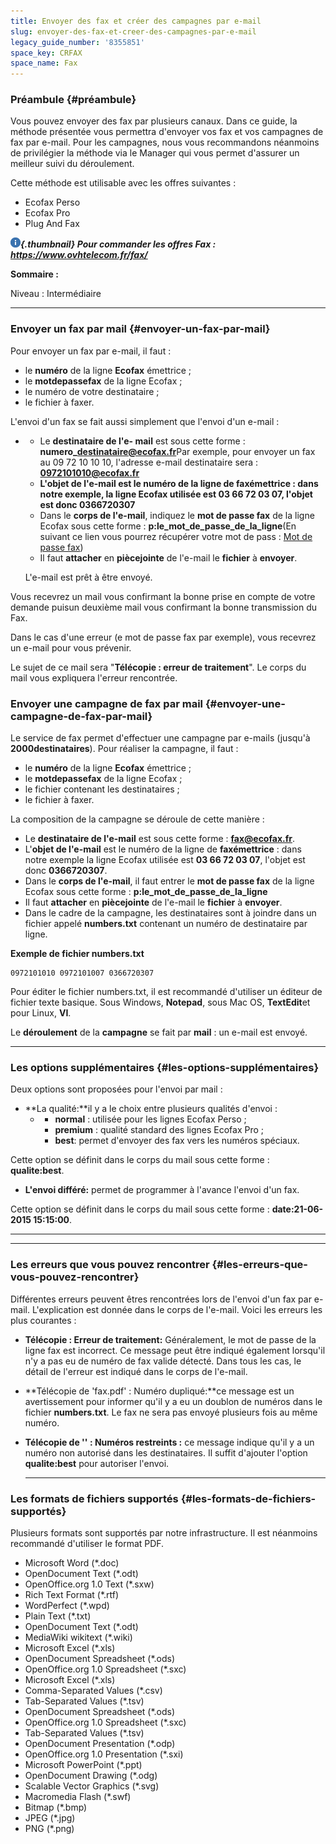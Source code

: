 ```yaml
---
title: Envoyer des fax et créer des campagnes par e-mail
slug: envoyer-des-fax-et-creer-des-campagnes-par-e-mail
legacy_guide_number: '8355851'
space_key: CRFAX
space_name: Fax
---
```


### **Préambule** {#préambule}

Vous pouvez envoyer des fax par plusieurs canaux. Dans ce guide, la méthode présentée vous permettra d'envoyer vos fax et vos campagnes de fax par e-mail. Pour les campagnes, nous vous recommandons néanmoins de privilégier la méthode via le Manager qui vous permet d'assurer un meilleur suivi du déroulement.

Cette méthode est utilisable avec les offres suivantes :

-   Ecofax Perso
-   Ecofax Pro
-   Plug And Fax

***![](images/information.png){.thumbnail} Pour commander les offres Fax : <https://www.ovhtelecom.fr/fax/>***

**Sommaire :**

Niveau : Intermédiaire

------------------------------------------------------------------------

### Envoyer un fax par mail {#envoyer-un-fax-par-mail}

Pour envoyer un fax par e-mail, il faut :

-   le **numéro** de la ligne **Ecofax** émettrice ;
-   le **motdepassefax** de la ligne Ecofax ;
-   le numéro de votre destinataire ;
-   le fichier à faxer.

L'envoi d'un fax se fait aussi simplement que l'envoi d'un e-mail :

-   -   Le **destinataire de l'e- mail** est sous cette forme : **numero\_destinataire@ecofax.fr**Par exemple, pour envoyer un fax au 09 72 10 10 10, l'adresse e-mail destinataire sera : **0972101010@ecofax.fr**
    -   **L'**objet de l'e-mail** est le numéro de la ligne de **faxémettrice** : dans notre exemple, la ligne Ecofax utilisée est **03 66 72 03 07**, l'objet est donc **0366720307****
    -   Dans le **corps de l'e-mail**, indiquez le **mot de passe fax** de la ligne Ecofax sous cette forme : **p:le\_mot\_de\_passe\_de\_la\_ligne**(En suivant ce lien vous pourrez récupérer votre mot de pass : [Mot de passe fax](#Envoyerdesfaxetcréerdescampagnespare-mail-MotdepassFax))
    -   Il faut **attacher** en **piècejointe** de l'e-mail le **fichier** à **envoyer**.

    L'e-mail est prêt à être envoyé.

Vous recevrez un mail vous confirmant la bonne prise en compte de votre demande puisun deuxième mail vous confirmant la bonne transmission du Fax.

Dans le cas d'une erreur (e mot de passe fax par exemple), vous recevrez un e-mail pour vous prévenir.

Le sujet de ce mail sera "**Télécopie : erreur de traitement**". Le corps du mail vous expliquera l'erreur rencontrée.

### **Envoyer une campagne de fax par mail** {#envoyer-une-campagne-de-fax-par-mail}

Le service de fax permet d'effectuer une campagne par e-mails (jusqu'à **2000destinataires**). Pour réaliser la campagne, il faut :

-   le **numéro** de la ligne **Ecofax** émettrice ;
-   le **motdepassefax** de la ligne Ecofax ;
-   le fichier contenant les destinataires ;
-   le fichier à faxer.

La composition de la campagne se déroule de cette manière :

-   Le **destinataire de l'e-mail** est sous cette forme : **fax@ecofax.fr**.
-   L'**objet de l'e-mail** est le numéro de la ligne de **faxémettrice** : dans notre exemple la ligne Ecofax utilisée est **03 66 72 03 07**, l'objet est donc **0366720307**.
-   Dans le **corps de l'e-mail**, il faut entrer le **mot de passe fax** de la ligne Ecofax sous cette forme : **p:le\_mot\_de\_passe\_de\_la\_ligne**
-   Il faut **attacher** en **piècejointe** de l'e-mail le **fichier** à **envoyer**.
-   Dans le cadre de la campagne, les destinataires sont à joindre dans un fichier appelé **numbers.txt** contenant un numéro de destinataire par ligne.

**Exemple de fichier numbers.txt**

    0972101010 0972101007 0366720307

Pour éditer le fichier numbers.txt, il est recommandé d'utiliser un éditeur de fichier texte basique. Sous Windows, **Notepad**, sous Mac OS, **TextEdit**et pour Linux, **VI**.

Le **déroulement** de la **campagne** se fait par **mail** : un e-mail est envoyé.

------------------------------------------------------------------------

### **Les options supplémentaires** {#les-options-supplémentaires}

Deux options sont proposées pour l'envoi par mail :

-   **La qualité:**il y a le choix entre plusieurs qualités d'envoi :
    -   -   **normal** : utilisée pour les lignes Ecofax Perso ;
        -   **premium** : qualité standard des lignes Ecofax Pro ;
        -   **best**: permet d'envoyer des fax vers les numéros spéciaux.

Cette option se définit dans le corps du mail sous cette forme : **qualite:best**.

-   **L'envoi différé:** permet de programmer à l'avance l'envoi d'un fax.

Cette option se définit dans le corps du mail sous cette forme : **date:21-06-2015 15:15:00**.

------------------------------------------------------------------------

****

### Les erreurs que vous pouvez rencontrer {#les-erreurs-que-vous-pouvez-rencontrer}

Différentes erreurs peuvent êtres rencontrées lors de l'envoi d'un fax par e-mail. L'explication est donnée dans le corps de l'e-mail. Voici les erreurs les plus courantes :

-   **Télécopie : Erreur de traitement:** Généralement, le mot de passe de la ligne fax est incorrect. Ce message peut être indiqué également lorsqu'il n'y a pas eu de numéro de fax valide détecté. Dans tous les cas, le détail de l'erreur est indiqué dans le corps de l'e-mail.
-   **Télécopie de 'fax.pdf' : Numéro dupliqué:**ce message est un avertissement pour informer qu'il y a eu un doublon de numéros dans le fichier **numbers.txt**. Le fax ne sera pas envoyé plusieurs fois au même numéro.
-   **Télécopie de '' : Numéros restreints :** ce message indique qu'il y a un numéro non autorisé dans les destinataires. Il suffit d'ajouter l'option **qualite:best** pour autoriser l'envoi.

    ------------------------------------------------------------------------

### **Les formats de fichiers supportés** {#les-formats-de-fichiers-supportés}

Plusieurs formats sont supportés par notre infrastructure. Il est néanmoins recommandé d'utiliser le format PDF.

-   Microsoft Word (\*.doc)
-   OpenDocument Text (\*.odt)
-   OpenOffice.org 1.0 Text (\*.sxw)
-   Rich Text Format (\*.rtf)
-   WordPerfect (\*.wpd)
-   Plain Text (\*.txt)
-   OpenDocument Text (\*.odt)
-   MediaWiki wikitext (\*.wiki)
-   Microsoft Excel (\*.xls)
-   OpenDocument Spreadsheet (\*.ods)
-   OpenOffice.org 1.0 Spreadsheet (\*.sxc)
-   Microsoft Excel (\*.xls)
-   Comma-Separated Values (\*.csv)
-   Tab-Separated Values (\*.tsv)
-   OpenDocument Spreadsheet (\*.ods)
-   OpenOffice.org 1.0 Spreadsheet (\*.sxc)
-   Tab-Separated Values (\*.tsv)
-   OpenDocument Presentation (\*.odp)
-   OpenOffice.org 1.0 Presentation (\*.sxi)
-   Microsoft PowerPoint (\*.ppt)
-   OpenDocument Drawing (\*.odg)
-   Scalable Vector Graphics (\*.svg)
-   Macromedia Flash (\*.swf)
-   Bitmap (\*.bmp)
-   JPEG (\*.jpg)
-   PNG (\*.png)





